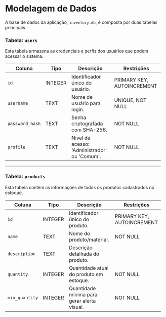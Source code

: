# Modelagem de Dados

A base de dados da aplicação, `inventory.db`, é composta por duas tabelas principais. 

### Tabela: `users`
Esta tabela armazena as credenciais e perfis dos usuários que podem acessar o sistema.

| Coluna | Tipo | Descrição | Restrições |
|---|---|---|---|
| `id` | INTEGER | Identificador único do usuário. | PRIMARY KEY, AUTOINCREMENT |
| `username` | TEXT | Nome de usuário para login.  | UNIQUE, NOT NULL |
| `password_hash` | TEXT | Senha criptografada com SHA-256.  | NOT NULL |
| `profile` | TEXT | Nível de acesso: 'Administrador' ou 'Comum'. | NOT NULL |

---

### Tabela: `products`
Esta tabela contém as informações de todos os produtos cadastrados no estoque.

| Coluna | Tipo | Descrição | Restrições |
|---|---|---|---|
| `id` | INTEGER | Identificador único do produto. | PRIMARY KEY, AUTOINCREMENT |
| `name` | TEXT | Nome do produto/material.  | NOT NULL |
| `description` | TEXT | Descrição detalhada do produto. | |
| `quantity` | INTEGER | Quantidade atual do produto em estoque. | NOT NULL |
| `min_quantity` | INTEGER | Quantidade mínima para gerar alerta visual.  | NOT NULL |